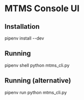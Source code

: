 # MTMS Console UI

## Installation

pipenv install --dev

## Running

pipenv shell
python mtms_cli.py

## Running (alternative)

pipenv run python mtms_cli.py
